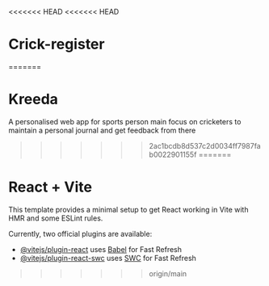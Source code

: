 <<<<<<< HEAD
<<<<<<< HEAD
# Crick-register
=======
# Kreeda
A personalised web app for sports person main focus on cricketers to maintain a personal journal and get feedback from there
>>>>>>> 2ac1bcdb8d537c2d0034ff7987fab0022901155f
=======
# React + Vite

This template provides a minimal setup to get React working in Vite with HMR and some ESLint rules.

Currently, two official plugins are available:

- [@vitejs/plugin-react](https://github.com/vitejs/vite-plugin-react/blob/main/packages/plugin-react/README.md) uses [Babel](https://babeljs.io/) for Fast Refresh
- [@vitejs/plugin-react-swc](https://github.com/vitejs/vite-plugin-react-swc) uses [SWC](https://swc.rs/) for Fast Refresh
>>>>>>> origin/main
